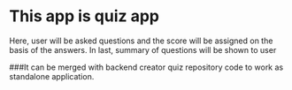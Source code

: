 # This app is quiz app  

Here, user will be asked questions and the score will be assigned on the basis of the answers.
In last, summary of questions will be shown to user

###It can be merged with backend creator quiz repository code to work as standalone application.

